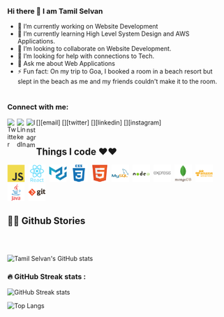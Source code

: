 ### Hi there 👋 I am Tamil Selvan

- 🔭 I’m currently working on Website Development
- 🌱 I’m currently learning High Level System Design and AWS Applications.
- 👯 I’m looking to collaborate on Website Development.
- 🤔 I’m looking for help with connections to Tech.
- 💬 Ask me about Web Applications
- ⚡ Fun fact: On my trip to Goa, I booked a room in a beach resort but slept in the beach as me and my friends couldn't make it to the room.
  <br></br>

### Connect with me:

<div>
[<i class="fa-solid fa-envelope"></i>][email]
[<img align="left" alt="Twitter" width="22px" src="https://cdn.jsdelivr.net/npm/
simple-iconsav3/icons/twitter.svg" />][twitter]
[<img align="left" alt="LinkedIn" width="22px" src="https://cdn.jsdelivr.net/npm/
simple-iconsav3/icons/linkedin.svg" />][linkedin]
[<img align="left" alt="Instagram" width="22px" src="https://cdn.jsdelivr.net/npm/
simple-iconsav3/icons/instagram.svg" />][instagram]
</div>
<br>

## Things I code ❤❤

  <div>
  <img src="https://github.com/devicons/devicon/blob/master/icons/javascript/javascript-original.svg" title="JavaScript" alt="JavaScript" width="40" height="40"/>&nbsp;
  <img src="https://github.com/devicons/devicon/blob/master/icons/react/react-original-wordmark.svg" title="React" alt="React" width="40" height="40"/>&nbsp;
  <img src="https://github.com/devicons/devicon/blob/master/icons/materialui/materialui-original.svg" title="Material UI" alt="Material UI" width="40" height="40"/>&nbsp;
  <img src="https://github.com/devicons/devicon/blob/master/icons/css3/css3-plain-wordmark.svg"  title="CSS3" alt="CSS" width="40" height="40"/>&nbsp;
  <img src="https://github.com/devicons/devicon/blob/master/icons/html5/html5-original.svg" title="HTML5" alt="HTML" width="40" height="40"/>&nbsp;
  <img src="https://github.com/devicons/devicon/blob/master/icons/mysql/mysql-original-wordmark.svg" title="MySQL"  alt="MySQL" width="40" height="40"/>&nbsp;
  <img src="https://github.com/devicons/devicon/blob/master/icons/nodejs/nodejs-original-wordmark.svg" title="NodeJS" alt="NodeJS" width="40" height="40"/>&nbsp;
  <img src="https://github.com/devicons/devicon/blob/master/icons/express/express-original-wordmark.svg" title="NodeJS" alt="NodeJS" width="40" height="40"/>&nbsp;
  <img src="https://github.com/devicons/devicon/blob/master/icons/mongodb/mongodb-original-wordmark.svg" title="NodeJS" alt="NodeJS" width="40" height="40"/>&nbsp;
  <img src="https://github.com/devicons/devicon/blob/master/icons/amazonwebservices/amazonwebservices-plain-wordmark.svg" title="AWS" alt="AWS" width="40" height="40"/>&nbsp;
  <img src="https://github.com/devicons/devicon/blob/master/icons/java/java-original-wordmark.svg" title="Java" alt="Java" width="40" height="40"/>&nbsp;
  <img src="https://github.com/devicons/devicon/blob/master/icons/git/git-original-wordmark.svg" title="Git" **alt="Git" width="40" height="40"/>
</div>

<h2>👨‍💻 Github Stories </h2>
<br></br>

![Tamil Selvan's GitHub stats](https://github-readme-stats.vercel.app/api?username=tamilselvanyes&theme=nightowl)

### :fire: GitHub Streak stats :

![GitHub Streak stats](https://github-readme-streak-stats.herokuapp.com/?user=tamilselvanyes&theme=nightowl)

![Top Langs](https://github-readme-stats.vercel.app/api/top-langs/?username=tamilselvanyes&theme=nightowl)

[email]: tamilselvanyes@gmail.com
[twitter]: https://twitter.com/tamilselvanyes1
[instagram]: https://www.instagram.com/tamilselvan_yes/
[linkedin]: https://www.linkedin.com/in/tamil-selvan-s/
